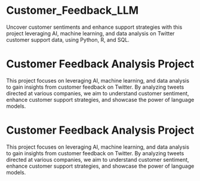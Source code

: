 # Customer_Feedback_LLM
 Uncover customer sentiments and enhance support strategies with this project leveraging AI, machine learning, and data analysis on Twitter customer support data, using Python, R, and SQL.
# Customer Feedback Analysis Project
This project focuses on leveraging AI, machine learning, and data analysis to gain insights from customer feedback on Twitter.
By analyzing tweets directed at various companies, we aim to understand customer sentiment, enhance customer support strategies, and showcase the power of language models.
# Customer Feedback Analysis Project
This project focuses on leveraging AI, machine learning, and data analysis to gain insights from customer feedback on Twitter.
By analyzing tweets directed at various companies, we aim to understand customer sentiment, enhance customer support strategies, and showcase the power of language models.
